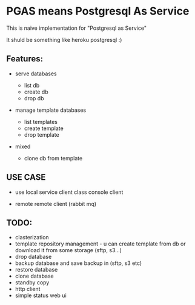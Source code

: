 PGAS means Postgresql As Service
================================

This is naive implementation for "Postgresql as Service"

It shuld be something like heroku postgresql :)

Features:
--------
* serve databases
  * list db
  * create db
  * drop db

* manage template databases
  * list templates
  * create template
  * drop template

* mixed
  * clone db from template

USE CASE
--------
* use local
  service
  client class
  console client

* remote
  remote client (rabbit mq)


TODO:
--------
* clasterization
* template repository management - u can create template from db or download it from some storage (sftp, s3...)
* drop database
* backup database and save backup in (sftp, s3 etc)
* restore database
* clone database
* standby copy
* http client
* simple status web ui
